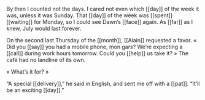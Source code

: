 By then I counted not the days. I cared not even which [[day]] of the week it was, unless it was Sunday. That [[day]] of the week was [[spent]] [[waiting]] for Monday, so I could see Dawn’s [[face]] again. As [[far]] as I knew, July would last forever.

On the second last Thursday of the [[month]], [[Alain]] requested a favor. « Did you [[say]] you had a mobile phone, mon gars? We’re expecting a [[call]] during work hours tomorrow. Could you [[help]] us take it? » The café had no landline of its own.

« What’s it for? »

“A special [[delivery]],” he said in English, and sent me off with a [[pat]]. “It’ll be an exciting [[day]].”
